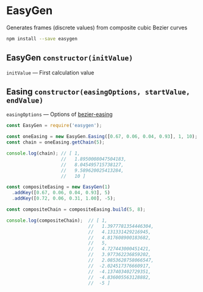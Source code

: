 # EasyGen

Generates frames (discrete values) from composite cubic Bezier curves

```bash
npm install --save easygen
```

## EasyGen `constructor(initValue)`

`initValue` — First calculation value

## Easing `constructor(easingOptions, startValue, endValue)`

`easingOptions` — Options of
[bezier-easing](https://github.com/gre/bezier-easing)

```javascript
const EasyGen = require('easygen');

const oneEasing = new EasyGen.Easing([0.67, 0.06, 0.04, 0.93], 1, 10);
const chain = oneEasing.getChain(5);

console.log(chain); // [ 1,
                    //   1.8950008047504183,
                    //   8.045495715738127,
                    //   9.589620025413284,
                    //   10 ]

const compositeEasing = new EasyGen(1)
  .addKey([0.67, 0.06, 0.04, 0.93], 5)
  .addKey([0.72, 0.06, 0.31, 1.00], -5);

const compositeChain = compositeEasing.build(5, 8);

console.log(compositeChain);  // [ 1,
                              //   1.3977781354446304,
                              //   4.131331429216945,
                              //   4.817608900183682,
                              //   5,
                              //   4.727443000451421,
                              //   3.977362236859202,
                              //   2.0853628758066547,
                              //  -2.024517376660917,
                              //  -4.137403402729351,
                              //  -4.836005563128882,
                              //  -5 ]
```
